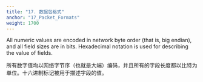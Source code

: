```yaml
---
title: "17. 数据包格式"
anchor: "17_Packet_Formats"
weight: 1700
---
```


All numeric values are encoded in network byte order (that is, big endian), and all field sizes are in bits. Hexadecimal notation is used for describing the value of fields.

所有数字值均以网络字节序（也就是大端）编码，并且所有的字段长度都以比特为单位。十六进制标记被用于描述字段的值。
